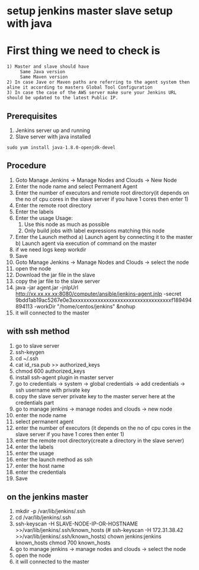 # setup jenkins master slave setup with java 
# First thing we need to check is 
    1) Master and slave should have
         Same Java version
         Same Maven version
    2) In case Jave or Maven paths are referring to the agent system then aline it according to masters Global Tool Configuration
    3) In case the case of the AWS server make sure your Jenkins URL should be updated to the latest Public IP.
## Prerequisites
   1) Jenkins server up and running
   2) Slave server with java installed
   ```
   sudo yum install java-1.8.0-openjdk-devel
   ```
## Procedure
   1) Goto Manage Jenkins -> Manage Nodes and Clouds -> New Node
   2) Enter the node name and select Permanent Agent
   3) Enter the number of executors and remote root directory(it depends on the no of cpu cores in the slave server if you have 1 cores then enter 1)
   4) Enter the remote root directory
   5) Enter the labels
   6) Enter the usage
      Usage:
      1) Use this node as much as possible
      2) Only build jobs with label expressions matching this node
   7) Enter the Launch method
         a) Launch agent by connecting it to the master
         b) Launch agent via execution of command on the master
   8) if we need logs keep workdir
   9) Save
   10) Goto Manage Jenkins -> Manage Nodes and Clouds -> select the node 
   11) open the node
   12) Download the jar file in the slave
   13) copy the jar file to the slave server
   14) java -jar agent.jar -jnlpUrl http://xx.xx.xx.xx:8080/computer/ansible/jenkins-agent.jnlp -secret 9bdd1ab19ac5267e0e3xxxxxxxxxxxxxxxxxxxxxxxxxxxxxxxxxxxf189494894113 -workDir "/home/centos/jenkins" &nohup
   15) it will connected to the master

## with ssh method
1) go to slave server
2) ssh-keygen 
3) cd ~/.ssh
4) cat id_rsa.pub >> authorized_keys
5) chmod 600 authorized_keys
6) install ssh-agent plugin in master server
7) go to credentials -> system -> global credentials -> add credentials -> ssh username with private key
8) copy the slave server private key to the master server here at the credentials part
9) go to manage jenkins -> manage nodes and clouds -> new node
10) enter the node name
11) select permanent agent
12) enter the number of executors (it depends on the no of cpu cores in the slave server if you have 1 cores then enter 1)
13) enter the remote root directory(create a directory in the slave server)
14) enter the labels
15) enter the usage
16) enter the launch method as ssh
17) enter the host name
18) enter the credentials
19) Save
## on the jenkins master
1) mkdir -p /var/lib/jenkins/.ssh
2) cd /var/lib/jenkins/.ssh
3) ssh-keyscan -H SLAVE-NODE-IP-OR-HOSTNAME >>/var/lib/jenkins/.ssh/known_hosts
(# ssh-keyscan -H 172.31.38.42 >>/var/lib/jenkins/.ssh/known_hosts)
chown jenkins:jenkins known_hosts
chmod 700 known_hosts
4) go to manage jenkins -> manage nodes and clouds -> select the node
5) open the node
6) it will connected to the master

